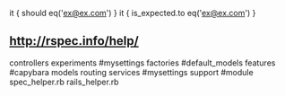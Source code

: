 it { should         eq('ex@ex.com') }
it { is_expected.to eq('ex@ex.com') }


http://rspec.info/help/
---
controllers
experiments #mysettings
factories #default_models
features #capybara
models 
routing 
services #mysettings
support #module
spec_helper.rb
rails_helper.rb

